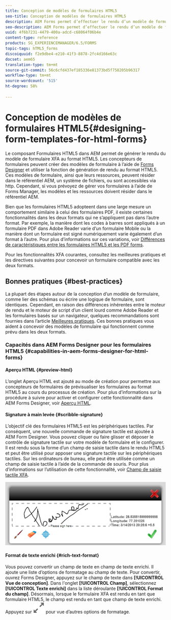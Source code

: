 ```yaml
---
title: Conception de modèles de formulaires HTML5
seo-title: Conception de modèles de formulaires HTML5
description: AEM Forms permet d’effectuer le rendu d’un modèle de formulaire XFA au format HTML5. Les concepteurs de formulaires peuvent concevoir des modèles de formulaire à l’aide de Designer et utiliser la fonction de génération de rendu au format HTML5.
seo-description: AEM Forms permet d’effectuer le rendu d’un modèle de formulaire XFA au format HTML5. Les concepteurs de formulaires peuvent concevoir des modèles de formulaire à l’aide de Designer et utiliser la fonction de génération de rendu au format HTML5.
uuid: 4f6b7231-4479-400a-adcd-c68064f06b4e
content-type: reference
products: SG_EXPERIENCEMANAGER/6.5/FORMS
topic-tags: hTML5_forms
discoiquuid: f2e9dbe4-e210-41f3-8878-2fc4d166e63c
docset: aem65
translation-type: tm+mt
source-git-commit: 56c6cfd437ef185336e81373bd5f758205b96317
workflow-type: tm+mt
source-wordcount: '515'
ht-degree: 58%

---
```



# Conception de modèles de formulaires HTML5{#designing-form-templates-for-html-forms}

Le composant Formulaires HTML5 dans AEM permet de générer le rendu du modèle de formulaire XFA au format HTML5. Les concepteurs de formulaires peuvent créer des modèles de formulaire à l’aide de [Forms Designer](https://www.adobe.com/go/learn_aemforms_designer_63) et utiliser la fonction de génération de rendu au format HTML5. Ces modèles de formulaire, ainsi que leurs ressources, peuvent résider dans le référentiel AEM, un système de fichiers, ou sont accessibles via http. Cependant, si vous prévoyez de gérer vos formulaires à l’aide de Forms Manager, les modèles et les ressources doivent résider dans le référentiel AEM.

Bien que les formulaires HTML5 adopteent dans une large mesure un comportement similaire à celui des formulaires PDF, il existe certaines fonctionnalités dans les deux formats qui ne s’appliquent pas dans l’autre format. Par exemple, la manière dont les codes à barres sont appliqués à un formulaire PDF dans Adobe Reader varie d’un formulaire Mobile ou la manière dont un formulaire est signé numériquement varie également d’un format à l’autre. Pour plus d’informations sur ces variations, voir [Différences de caractéristiques entre les formulaires HTML5 et les PDF forms](../../forms/using/feature-differentiation-html5-forms-pdf-forms.md).

Pour les fonctionnalités XFA courantes, consultez les meilleures pratiques et les directives suivantes pour concevoir un formulaire compatible avec les deux formats.

## Bonnes pratiques {#best-practices}

La plupart des étapes autour de la conception d’un modèle de formulaire, comme lier des schémas ou écrire une logique de formulaire, sont identiques. Cependant, en raison des différences inhérentes entre le moteur de rendu et le moteur de script d’un client lourd comme Adobe Reader et les formulaires basés sur un navigateur, quelques recommandations sont fournies dans l’article [Meilleures pratiques](/help/forms/using/design-accessible-html5-forms.md). Ces bonnes pratiques vous aident à concevoir des modèles de formulaire qui fonctionnent comme prévu dans les deux formats.

### Capacités dans AEM Forms Designer pour les formulaires HTML5 {#capabilities-in-aem-forms-designer-for-html-forms}

#### Aperçu HTML {#preview-html}

L’onglet Aperçu HTML est ajouté au mode de création pour permettre aux concepteurs de formulaires de prévisualiser les formulaires au format HTML5 au cours du processus de création. Pour plus d’informations sur la procédure à suivre pour activer et configurer cette fonctionnalité dans AEM Forms Designer, voir [Aperçu HTML](../../forms/using/preview-xdp-forms-html.md).

#### Signature à main levée {#scribble-signature}

L’objectif clé des formulaires HTML5 est les périphériques tactiles. Par conséquent, une nouvelle commande de signature tactile est ajoutée à AEM Form Designer. Vous pouvez cliquer ou faire glisser et déposer le contrôle de signature tactile sur votre modèle de formulaire et le configurer. Il est rendu sous la forme d’un champ de saisie tactile dans le rendu HTML5 et peut être utilisé pour apposer une signature tactile sur les périphériques tactiles. Sur les ordinateurs de bureau, elle peut être utilisée comme un champ de saisie tactile à l’aide de la commande de souris. Pour plus d’informations sur l’utilisation de cette fonctionnalité, voir [Champ de saisie tactile XFA](../../forms/using/scribble-signature.md).

![4](assets/4.png)

#### Format de texte enrichi {#rich-text-format}

Vous pouvez convertir un champ de texte en champ de texte enrichi. Il ajoute une liste d’options de formatage au champ de texte. Pour convertir, ouvrez Forms Designer, appuyez sur le champ de texte dans **[!UICONTROL Vue de conception]**. Dans l&#39;onglet **[!UICONTROL Champ]**, sélectionnez **[!UICONTROL Texte enrichi]** dans la liste déroulante **[!UICONTROL Format du champ]**. Désormais, lorsque le formulaire XFA est rendu en tant que formulaire HTML5, le champ est rendu en tant que champ de texte enrichi. Appuyez sur ![Maximiser](assets/maximize_icon.svg) pour vue d’autres options de formatage.
